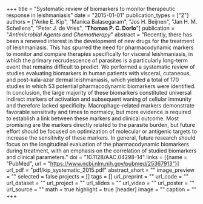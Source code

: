 +++
title = "Systematic review of biomarkers to monitor therapeutic response in leishmaniasis"
date = "2015-01-01"
publication_types = ["2"]
authors = ["Anke E. Kip", "Manica Balasegaram", "Jos H. Beijnen", "Jan H. M. Schellens", "Peter J. de Vries", "**Thomas P. C. Dorlo**"]
publication = "_Antimicrobial Agents and Chemotherapy_"
abstract = "Recently, there has been a renewed interest in the development of new drugs for the treatment of leishmaniasis. This has spurred the need for pharmacodynamic markers to monitor and compare therapies specifically for visceral leishmaniasis, in which the primary recrudescence of parasites is a particularly long-term event that remains difficult to predict. We performed a systematic review of studies evaluating biomarkers in human patients with visceral, cutaneous, and post-kala-azar dermal leishmaniasis, which yielded a total of 170 studies in which 53 potential pharmacodynamic biomarkers were identified. In conclusion, the large majority of these biomarkers constituted universal indirect markers of activation and subsequent waning of cellular immunity and therefore lacked specificity. Macrophage-related markers demonstrate favorable sensitivity and times to normalcy, but more evidence is required to establish a link between these markers and clinical outcome. Most promising are the markers directly related to the parasite burden, but future effort should be focused on optimization of molecular or antigenic targets to increase the sensitivity of these markers. In general, future research should focus on the longitudinal evaluation of the pharmacodynamic biomarkers during treatment, with an emphasis on the correlation of studied biomarkers and clinical parameters."
doi = "10.1128/AAC.04298-14"
links = [{name = "PubMed", url = "https://www.ncbi.nlm.nih.gov/pubmed/25367913"}]
url_pdf = "pdf/kip_systematic_2015.pdf"
abstract_short = ""
image_preview = ""
selected = false
projects = []
tags = []
url_preprint = ""
url_code = ""
url_dataset = ""
url_project = ""
url_slides = ""
url_video = ""
url_poster = ""
url_source = ""
math = true
highlight = true
[header]
image = ""
caption = ""
+++
